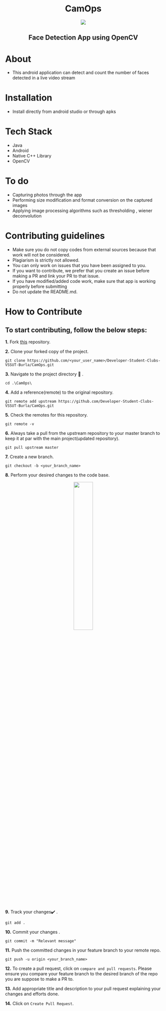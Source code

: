 <div align="center">
  <h1>CamOps</h1>
  <img src="https://media.giphy.com/media/jRTlHjXwkw43WRgCnW/giphy.gif" />
  <h2>Face Detection App using OpenCV</h2>
</div>


# About
- This android application can detect and count the number of faces detected in a live video stream

# Installation

- Install directly from android studio or through apks

# Tech Stack

- Java
- Android
- Native C++ Library
- OpenCV

# To do

- Capturing photos through the app
- Performing size modification and format conversion on the captured images
- Applying image processing algorithms such as thresholding , wiener deconvolution

# Contributing guidelines
- Make sure you do not copy codes from external sources because that work will not be considered.
- Plagiarism is strictly not allowed.
- You can only work on issues that you have been assigned to you.
- If you want to contribute, we prefer that you create an issue before making a PR and link your PR to that issue.
- If you have modified/added code work, make sure that app is working properly before submitting
- Do not update the README.md.

# How to Contribute

## To start contributing, follow the below steps: 

**1.**  Fork [this](https://github.com/Developer-Student-Clubs-VSSUT-Burla/CamOps.git) repository.

**2.**  Clone your forked copy of the project.

```
git clone https://github.com/<your_user_name>/Developer-Student-Clubs-VSSUT-Burla/CamOps.git
```


**3.** Navigate to the project directory :file_folder: .

```
cd .\CamOps\
```

**4.** Add a reference(remote) to the original repository.

```
git remote add upstream https://github.com/Developer-Student-Clubs-VSSUT-Burla/CamOps.git
```

**5.** Check the remotes for this repository.

```
git remote -v
```

**6.** Always take a pull from the upstream repository to your master branch to keep it at par with the main project(updated repository).

```
git pull upstream master
```

**7.** Create a new branch.

```
git checkout -b <your_branch_name>
```

**8.** Perform your desired changes to the code base.

<p align="center"><img width=35% src="https://media2.giphy.com/media/L1R1tvI9svkIWwpVYr/giphy.gif?cid=ecf05e47pzi2rpig0vc8pjusra8hiai1b91zgiywvbubu9vu&rid=giphy.gif"></p>

**9.** Track your changes:heavy_check_mark: .

```
git add . 
```

**10.** Commit your changes .

```
git commit -m "Relevant message"
```

**11.** Push the committed changes in your feature branch to your remote repo.

```
git push -u origin <your_branch_name>
```

**12.** To create a pull request, click on `compare and pull requests`. Please ensure you compare your feature branch to the desired branch of the repo you are suppose to make a PR to.


**13.** Add appropriate title and description to your pull request explaining your changes and efforts done.


**14.** Click on `Create Pull Request`.

